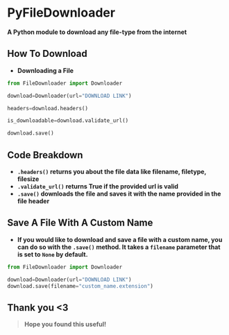 # PyFileDownloader
**A Python module to download any file-type from the internet**

## How To Download
- **Downloading a File**
```py
from FileDownloader import Downloader

download=Downloader(url="DOWNLOAD LINK")

headers=download.headers()

is_downloadable=download.validate_url()

download.save() 
```
## Code Breakdown
- **`.headers()` returns you about the file data like filename, filetype, filesize**
- **`.validate_url()` returns True if the provided url is valid**
- **`.save()` downloads the file and saves it with the name provided in the file header**

## Save A File With A Custom Name
- **If you would like to download and save a file with a custom name, you can do so with the `.save()` method. It takes a `filename` parameter that is set to `None` by default.**
```py
from FileDownloader import Downloader

download=Downloader(url="DOWNLOAD LINK")
download.save(filename="custom_name.extension") 
```
## Thank you <3
> **Hope you found this useful!**
